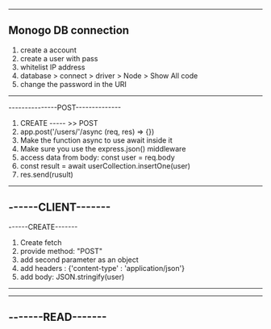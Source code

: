 --------------------
Monogo DB connection
---------------------
1. create a account
2. create a user with pass
3. whitelist IP address
4. database > connect > driver > Node > Show All code
5. change the password in the URI
---------------------------------
---------------POST--------------
1. CREATE ----- >> POST
2. app.post('/users/'/async (req, res) => {})
3. Make the function async to use await inside it
4. Make sure you use the express.json() middleware
5. access data from body: const user = req.body
6. const result = await userCollection.insertOne(user)
7. res.send(rusult)


-------------------
------CLIENT-------
-------------------
------CREATE-------

1. Create fetch
2. provide method: "POST"
3. add second parameter as an object 
4. add headers : {'content-type' : 'application/json'}
5. add body: JSON.stringify(user)
------------------


------------------
-------READ-------
------------------

